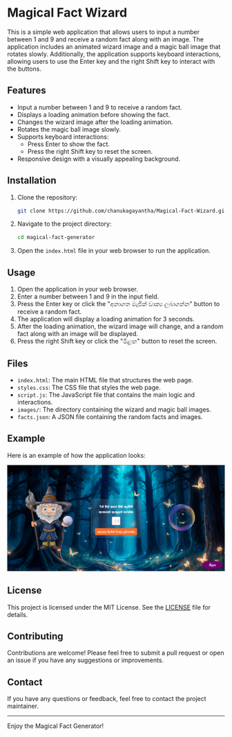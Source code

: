 # Magical Fact Wizard

This is a simple web application that allows users to input a number between 1 and 9 and receive a random fact along with an image. The application includes an animated wizard image and a magic ball image that rotates slowly. Additionally, the application supports keyboard interactions, allowing users to use the Enter key and the right Shift key to interact with the buttons.

## Features

- Input a number between 1 and 9 to receive a random fact.
- Displays a loading animation before showing the fact.
- Changes the wizard image after the loading animation.
- Rotates the magic ball image slowly.
- Supports keyboard interactions:
  - Press Enter to show the fact.
  - Press the right Shift key to reset the screen.
- Responsive design with a visually appealing background.

## Installation

1. Clone the repository:
    ```sh
    git clone https://github.com/chanukagayantha/Magical-Fact-Wizard.git
    ```

2. Navigate to the project directory:
    ```sh
    cd magical-fact-generator
    ```

3. Open the `index.html` file in your web browser to run the application.

## Usage

1. Open the application in your web browser.
2. Enter a number between 1 and 9 in the input field.
3. Press the Enter key or click the "අනාගත මැජික් වාක්‍ය ලබාගන්න" button to receive a random fact.
4. The application will display a loading animation for 3 seconds.
5. After the loading animation, the wizard image will change, and a random fact along with an image will be displayed.
6. Press the right Shift key or click the "මීළඟ" button to reset the screen.

## Files

- `index.html`: The main HTML file that structures the web page.
- `styles.css`: The CSS file that styles the web page.
- `script.js`: The JavaScript file that contains the main logic and interactions.
- `images/`: The directory containing the wizard and magic ball images.
- `facts.json`: A JSON file containing the random facts and images.

## Example

Here is an example of how the application looks:

![Example Screenshot](images/example_screenshot.png)

## License

This project is licensed under the MIT License. See the [LICENSE](LICENSE) file for details.

## Contributing

Contributions are welcome! Please feel free to submit a pull request or open an issue if you have any suggestions or improvements.

## Contact

If you have any questions or feedback, feel free to contact the project maintainer.

---

Enjoy the Magical Fact Generator!
